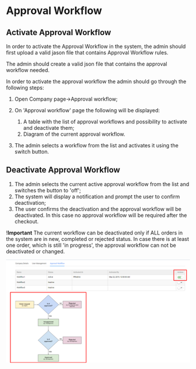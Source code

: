 # Approval Workflow

## Activate Approval Workflow

In order to activate the Approval Workflow in the system, the admin should first upload a valid jason file that contains Approval Workflow rules.

The admin should create a valid json file that contains the approval workflow needed.

In order to activate the approval workflow the admin should go through the following steps:

1. Open Company page->Approval workflow;
1. On 'Approval workflow' page the following will be displayed:

    1. A table with the list of approval workflows and possibility to activate and deactivate them;
    1. Diagram of the current approval workflow.
1. The admin selects a workflow from the list and activates it using the switch button.

## Deactivate Approval Workflow

1. The admin selects the current active approval workflow from the list and switches the button to 'off';
1. The system will display a notification and prompt the user to confirm deactivation;
1. The user confirms the deactivation and the approval workflow will be deactivated. In this case no approval workflow will be required after the checkout.

!**Important** The current workflow can be deactivated only if ALL orders in the system are in new, completed or rejected status. In case there is at least one order, which is still 'in progress', the approval workflow can not be deactivated or changed.

![Approval workflow](media/screen-approva-workflow-page.png)
